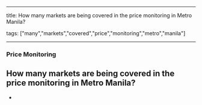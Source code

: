 
---

title: How many markets are being covered in the price monitoring in Metro Manila?

tags: ["many","markets","covered","price","monitoring","metro","manila"]

---

### Price Monitoring

## How many markets are being covered in the price monitoring in Metro Manila?


 - 
